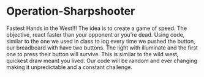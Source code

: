 # Operation-Sharpshooter
Fastest Hands in the West!!!
The idea is to create a game of speed. The objective, react faster than your opponent or you're dead. Using code, similar to the one we used in class to log every time we pushed the button, our breadboard with have two buttons. The light with illuminate and the first one to press their button will survive. This is similar to the wild west, quickest draw meant you lived. Our code will be random and ever changing making it unpredictable and a constant challenge.
